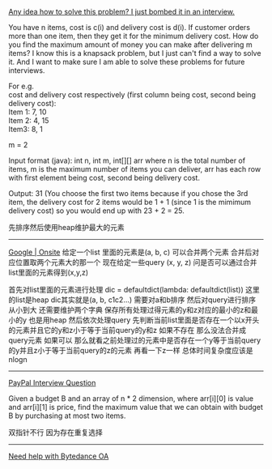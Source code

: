 [Any idea how to solve this problem? I just bombed it in an interview.](https://leetcode.com/discuss/interview-question/889942/Any-idea-how-to-solve-this-problem-I-just-bombed-it-in-an-interview.)

You have n items, cost is c(i) and delivery cost is d(i). If customer orders more than one item, then they get it for the minimum delivery cost. How do you find the maximum amount of money you can make after delivering m items? I know this is a knapsack problem, but I just can't find a way to solve it. And I want to make sure I am able to solve these problems for future interviews.

For e.g.  
cost and delivery cost respectively (first column being cost, second being delivery cost):  
Item 1: 7, 10  
Item 2: 4, 15  
Item3: 8, 1

m = 2

Input format (java): int n, int m, int[][] arr where n is the total number of items, m is the maximum number of items you can deliver, arr has each row with first element being cost, second being delivery cost.

Output: 31 (You choose the first two items because if you chose the 3rd item, the delivery cost for 2 items would be 1 + 1 (since 1 is the mimimum delivery cost) so you would end up with 23 + 2 = 25.

先排序然后使用heap维护最大的元素

----------------

[Google | Onsite](https://leetcode.com/discuss/interview-question/887451/Google-or-Onsite)
给定一个list 里面的元素是(a, b, c) 可以合并两个元素 合并后对应位置取两个元素大的那一个
现在给定一些query (x, y, z) 问是否可以通过合并list里面的元素得到(x,y,z)

首先对list里面的元素进行处理 dic = defaultdict(lambda: defaultdict(list))
这里的list是heap dic其实就是(a, b, c1c2...) 需要对a和b排序
然后对query进行排序 从小到大
还需要维护两个字典 保存所有处理过得元素的y和z对应的最小的z和最小的y 也是用heap 
然后依次处理query 先判断当前list里面是否存在一个以x开头的元素并且它的y和z小于等于当前query的y和z 如果不存在 那么没法合并成query元素 如果可以 那么就看之前处理过的元素中是否存在一个y等于当前query的y并且z小于等于当前query的z的元素 再看一下z一样 
总体时间复杂度应该是nlogn 

---------

[PayPal Interview Question](https://leetcode.com/discuss/interview-question/2915943/PayPal-Interview-Question)

Given a budget B and an array of n * 2 dimension, where arr[i][0] is value and arr[i][1] is price, find the maximum value that we can obtain with budget B by purchasing at most two items.

双指针不行 因为存在重复选择

----

[Need help with Bytedance OA](https://leetcode.com/discuss/interview-question/2966265/Need-help-with-Bytedance-OA)



<!--stackedit_data:
eyJoaXN0b3J5IjpbLTU4NDkwNjM5MCwtMTQyMDAzMjIzMCwxMT
I1MjExNzQwLC04NzE1NjYzNTZdfQ==
-->